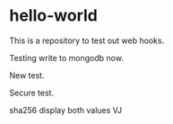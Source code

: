 # hello-world

This is a repository to test out web hooks.

Testing write to mongodb now.

New test.

Secure test.

sha256
display both values
VJ
